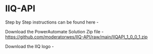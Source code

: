# IIQ-API

Step by Step instructions can be found here -

Download the PowerAutomate Solution Zip file - https://github.com/moderatorwes/IIQ-API/raw/main/IIQAPI_1_0_0_1.zip

Download the IIQ logo - 
